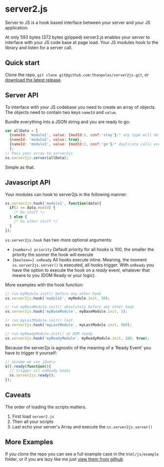 server2.js
===========

Server to JS is a hook based interface between your server and your JS application.

At only 593 bytes (372 bytes gzipped) server2.js enables your server to interface with your JS code base at page load. Your JS modules hook to the library and listen for a server call. 

Quick start
-----------

Clone the repo, `git clone git@github.com:thanpolas/server2js.git`, or [download the latest release](https://github.com/thanpolas/server2js/raw/master/build/server2.js).

Server API
----------
To interface with your JS codebase you need to create an array of objects. The objects need to contain two keys `nameId` and `value`.

Bundle everything into a JSON string and you are ready to go:
```javascript
var allData = [
  {nameId: 'module1', value: {modId:1, conf:'stay'}/* any type will do */}, 
  {nameId: 'module2', value: true},
  {nameId: 'module1', value: {modId:2, conf:'go'}/* duplicate calls are allowed */}
  ];
// Pass your array to server2js
ss.server2js.server(allData);
```
Simple as that.

Javascript API
--------------
Your modules can hook to server2js in the following manner:
```javascript
ss.server2js.hook('module1', function(data){
  if(1 == data.modId) {
    /* Do stuff */
  } else {
    /* Do other stuff */
  }
});
```
`ss.server2js.hook` has two more optional arguments:
  * `{number=} priority` Default priority for all hooks is 100, the smaller the priority the sooner the hook will execute
  * `{boolean=} onReady` All hooks execute inline. Meaning, the moment `ss.server2js.server()` is executed, all hooks trigger. With `onReady` you have the option to execute the hook on a *ready* event, whatever that means to you (DOM Ready or your logic).

More examples with the hook function:

```javascript
// run myModule.init() before any other hook
ss.server2js.hook('module2', myModule.init, 50);

// run myBaseModule.init() absolutely before any other hook
ss.server2js.hook('myBaseModule', myBaseModule.init, 1);

// run myLastModule.init() last
ss.server2js.hook('myLastModule', myLastModule.init, 900);

// run myReadyModule.init() at DOM ready
ss.server2js.hook('myReadyModule', myReadyModule.init, 100, true);
```

Because the server2js is agnostic of the meaning of a 'Ready Event' you have to trigger it yourself:

```javascript
// assume we use jQuery
$().ready(function(){
  // trigger all onReady hooks
  ss.server2js.ready();
});
```

Caveats
--------
The order of loading the scripts matters. 
  1. First load `server2.js`
  2. Then all your scripts
  3. Last echo your server's Array and execute the `ss.server2js.server()`

More Examples
-------------
If you clone the repo you can see a full example case in the `html/js/example` folder, or if you are lazy like me just [view them from github](https://github.com/thanpolas/server2js/tree/master/html/js/example)